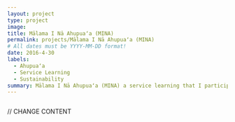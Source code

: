 ```yaml
---
layout: project
type: project
image: 
title: Mālama I Nā Ahupuaʻa (MINA)
permalink: projects/Mālama I Nā Ahupuaʻa (MINA)
# All dates must be YYYY-MM-DD format!
date: 2016-4-30
labels:
  - Ahupuaʻa
  - Service Learning
  - Sustainability
summary: Mālama I Nā Ahupuaʻa (MINA) a service learning that I participated in BOT 105.
---
```


<img class="ui medium right floated rounded image" src="">


// CHANGE CONTENT

